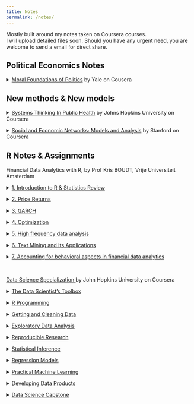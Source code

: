 ```yaml
---
title: Notes
permalink: /notes/
---
```


<p> Mostly built around my notes taken on Coursera courses. <br>
I will upload detailed files soon. Should you have any urgent need, you are welcome to send a email for direct share. </p>

##  Political Economics Notes
<p> <details>
<summary><a href="https://www.coursera.org/learn/moral-politics/home/info" target="_blank">Moral Foundations of Politics</a> by Yale on Cousera</summary>
<p align="justify" style="font-size:90%"></p>
</details> </p>


##  New methods & New models
<p> <details>
<summary><a href="https://www.coursera.org/learn/systems-thinking/home/info" target="_blank">Systems Thinking In Public Health</a> by Johns Hopkins University on Coursera</summary>
<p align="justify" style="font-size:90%"></p>
</details> </p>

<p> <details>
<summary><a href="https://www.coursera.org/learn/social-economic-networks/home/info" target="_blank">Social and Economic Networks: Models and Analysis</a> by Stanford on Coursera</summary>
<p align="justify" style="font-size:90%"></p>
</details> </p>


## R Notes & Assignments
<p> Financial Data Analytics with R, by Prof Kris BOUDT, Vrije Universiteit Amsterdam </p>

<p> <details>
<summary><a href="" target="_blank">1. Introduction to R & Statistics Review</a></summary>
<p align="justify" style="font-size:90%"> </p>
</details> </p>

<p> <details>
<summary><a href="" target="_blank">2. Price Returns</a></summary>
<p align="justify" style="font-size:90%"> </p>
</details> </p>

<p> <details>
<summary><a href="" target="_blank">3. GARCH</a></summary>
<p align="justify" style="font-size:90%"> </p>
</details> </p>

<p> <details>
<summary><a href="" target="_blank">4. Optimization</a></summary>
<p align="justify" style="font-size:90%"> </p>
</details> </p>

<p> <details>
<summary><a href="" target="_blank">5. High frequency data analysis </a></summary>
<p align="justify" style="font-size:90%"> </p>
</details> </p>
                      
<p> <details>
<summary><a href="" target="_blank">6. Text Mining and Its Applications</a></summary>
<p align="justify" style="font-size:90%"> </p>
</details> </p>

<p> <details>
<summary><a href="" target="_blank">7. Accounting for behavioral aspects in financial data analytics</a></summary>
<p align="justify" style="font-size:90%"> </p>
</details> </p>

<br>
<p> <a href="https://www.coursera.org/specializations/jhu-data-science#courses">Data Science Specialization </a>by John Hopkins University on Coursera
<details>   
<summary><a href="">The Data Scientist’s Toolbox</a></summary>
<p align="justify" style="font-size:90%"></p>
</details> </p>

<p> <details>
<summary><a href="" target="_blank">R Programming</a></summary>
<p align="justify" style="font-size:90%"> </p>
</details> </p>

<p> <details>
<summary><a href="" target="_blank">Getting and Cleaning Data</a></summary>
<p align="justify" style="font-size:90%"> </p>
</details> </p>

<p> <details>
<summary><a href="" target="_blank">Exploratory Data Analysis</a></summary>
<p align="justify" style="font-size:90%"> </p>
</details> </p>

<p> <details>
<summary><a href="" target="_blank">Reproducible Research</a></summary>
<p align="justify" style="font-size:90%"> </p>
</details> </p>

<p> <details>
<summary><a href="" target="_blank">Statistical Inference</a></summary>
<p align="justify" style="font-size:90%"> </p>
</details> </p>

<p> <details>
<summary><a href="" target="_blank">Regression Models</a></summary>
<p align="justify" style="font-size:90%"> </p>
</details> </p>

<p> <details>
<summary><a href="" target="_blank">Practical Machine Learning</a></summary>
<p align="justify" style="font-size:90%"> </p>
</details> </p>

<p> <details>
<summary><a href="" target="_blank">Developing Data Products</a></summary>
<p align="justify" style="font-size:90%"> </p>
</details> </p>

<p> <details>
<summary><a href="" target="_blank">Data Science Capstone</a></summary>
<p align="justify" style="font-size:90%"> </p>
</details> </p>


